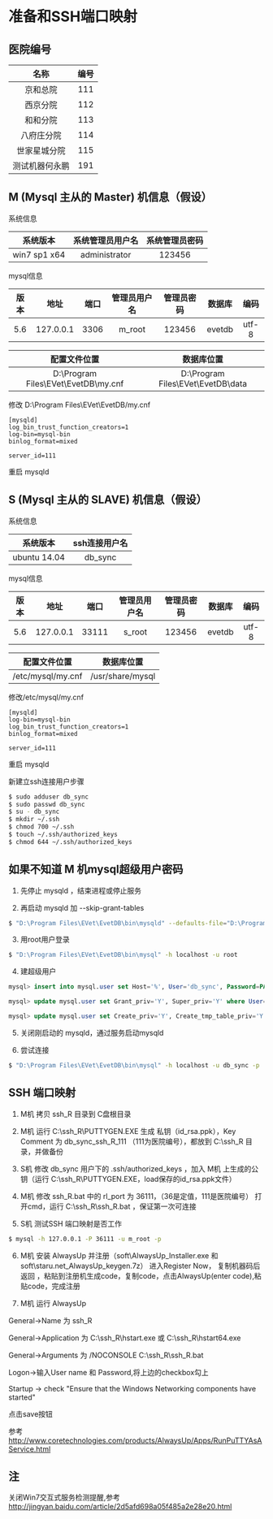 # 准备和SSH端口映射

## 医院编号

|    名称      | 编号 |
|:-----------:|:-------:|
|京和总院       |111     |
|西京分院       |112     |
|和和分院       |113     |
|八府庄分院      |114     |
|世家星城分院     |115    |
|测试机器何永鹏  |191     |

## M (Mysql 主从的 Master) 机信息（假设）

系统信息

|系统版本|系统管理员用户名|系统管理员密码|
|:---:|:---:|:---:|
|win7 sp1 x64| administrator | 123456 |

mysql信息

|版本|地址|端口|管理员用户名|管理员密码|数据库|编码|
|:---:|:---:|:---:|:---:|:---:|:---:|:---:|
|5.6|127.0.0.1|3306|m_root|123456|evetdb|utf-8|

|配置文件位置|数据库位置|
|:---:|:---:|
|D:\Program Files\EVet\EvetDB\my.cnf|D:\Program Files\EVet\EvetDB\data|

修改 D:\Program Files\EVet\EvetDB/my.cnf

```
[mysqld]
log_bin_trust_function_creators=1
log-bin=mysql-bin
binlog_format=mixed

server_id=111
```

重启 mysqld

## S (Mysql 主从的 SLAVE) 机信息（假设）

系统信息

|系统版本|ssh连接用户名|
|:---:|:---:|
|ubuntu 14.04|db_sync|

mysql信息

|版本|地址|端口|管理员用户名|管理员密码|数据库|编码|
|:---:|:---:|:---:|:---:|:---:|:---:|:---:|
|5.6|127.0.0.1|33111|s_root|123456|evetdb|utf-8|

|配置文件位置|数据库位置|
|:---:|:---:|
|/etc/mysql/my.cnf|/usr/share/mysql|

修改/etc/mysql/my.cnf

```
[mysqld]
log-bin=mysql-bin
log_bin_trust_function_creators=1
binlog_format=mixed

server_id=111
```

重启 mysqld

新建立ssh连接用户步骤

```bash
$ sudo adduser db_sync
$ sudo passwd db_sync
$ su - db_sync
$ mkdir ~/.ssh
$ chmod 700 ~/.ssh
$ touch ~/.ssh/authorized_keys
$ chmod 644 ~/.ssh/authorized_keys
```

## 如果不知道 M 机mysql超级用户密码

1. 先停止 mysqld ，结束进程或停止服务

2. 再启动 mysqld 加 --skip-grant-tables

```bash
$ "D:\Program Files\EVet\EvetDB\bin\mysqld" --defaults-file="D:\Program Files\EVet\EvetDB\my.ini" --skip-grant-tables
```

3. 用root用户登录

```bash
$ "D:\Program Files\EVet\EvetDB\bin\mysql" -h localhost -u root
```

4. 建超级用户

```sql
mysql> insert into mysql.user set Host='%', User='db_sync', Password=PASSWORD("123456"), ssl_cipher='', x509_issuer='', x509_subject='';

mysql> update mysql.user set Grant_priv='Y', Super_priv='Y' where User= 'db_sync';

mysql> update mysql.user set Create_priv='Y', Create_tmp_table_priv='Y', Create_user_priv='Y', Execute_priv='Y', Index_priv='Y', References_priv='Y', Drop_priv='Y', Select_priv='Y', Insert_priv='Y', Update_priv='Y', Delete_priv='Y', Lock_tables_priv='Y', Show_db_priv='Y', Alter_priv='Y', Reload_priv='Y', Repl_client_priv='Y', Repl_slave_priv='Y', Show_view_priv='Y', Create_view_priv='Y' where User='db_sync';

```

5. 关闭刚启动的 mysqld，通过服务启动mysqld

6. 尝试连接

```bash
$ "D:\Program Files\EVet\EvetDB\bin\mysql" -h localhost -u db_sync -p
```

## SSH 端口映射

1. M机 拷贝 ssh_R 目录到 C盘根目录

2. M机 运行 C:\ssh_R\PUTTYGEN.EXE 生成 私钥（id_rsa.ppk），Key Comment 为 db_sync_ssh_R_111 （111为医院编号），都放到 C:\ssh_R 目录，并做备份

3. S机 修改 db_sync 用户下的 .ssh/authorized_keys ，加入 M机 上生成的公钥（运行 C:\ssh_R\PUTTYGEN.EXE，load保存的id_rsa.ppk文件）

4. M机 修改 ssh_R.bat 中的 rl_port 为 36111，（36是定值，111是医院编号）
打开cmd，运行 C:\ssh_R\ssh_R.bat ，保证第一次可连接

5. S机 测试SSH 端口映射是否工作

```bash
$ mysql -h 127.0.0.1 -P 36111 -u m_root -p
```

6. M机 安装 AlwaysUp 并注册（soft\AlwaysUp_Installer.exe 和 soft\staru.net_AlwaysUp_keygen.7z）
进入Register Now， 复制机器码后返回 ，粘贴到注册机生成code，复制code，点击AlwaysUp(enter code),粘贴code，完成注册

7. M机 运行 AlwaysUp

General->Name 为 ssh_R

General->Application 为 C:\ssh_R\hstart.exe 或 C:\ssh_R\hstart64.exe

General->Arguments 为 /NOCONSOLE C:\ssh_R\ssh_R.bat

Logon->输入User name 和 Password,将上边的checkbox勾上

Startup -> check "Ensure that the Windows Networking components have started"

点击save按钮

参考 http://www.coretechnologies.com/products/AlwaysUp/Apps/RunPuTTYAsAService.html

## 注

关闭Win7交互式服务检测提醒,参考  http://jingyan.baidu.com/article/2d5afd698a05f485a2e28e20.html
